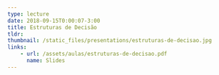 ```yaml
---
type: lecture
date: 2018-09-15T0:00:07-3:00
title: Estruturas de Decisão
tldr: 
thumbnail: /static_files/presentations/estruturas-de-decisao.jpg
links: 
    - url: /assets/aulas/estruturas-de-decisao.pdf
      name: Slides
---
```

